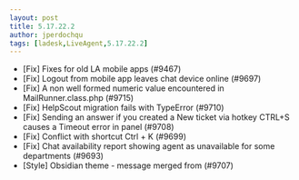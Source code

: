 ```yaml
---
layout: post
title: 5.17.22.2
author: jperdochqu
tags: [ladesk,LiveAgent,5.17.22.2]
---
```


- [Fix] Fixes for old LA mobile apps (#9467)
- [Fix] Logout from mobile app leaves chat device online (#9697)
- [Fix] A non well formed numeric value encountered in MailRunner.class.php (#9715)
- [Fix] HelpScout migration fails with TypeError (#9710)
- [Fix] Sending an answer if you created a New ticket via hotkey CTRL+S causes a Timeout error in panel (#9708)
- [Fix] Conflict with shortcut Ctrl + K (#9699)
- [Fix] Chat availability report showing agent as unavailable for some departments (#9693)
- [Style] Obsidian theme - message merged from (#9707)

